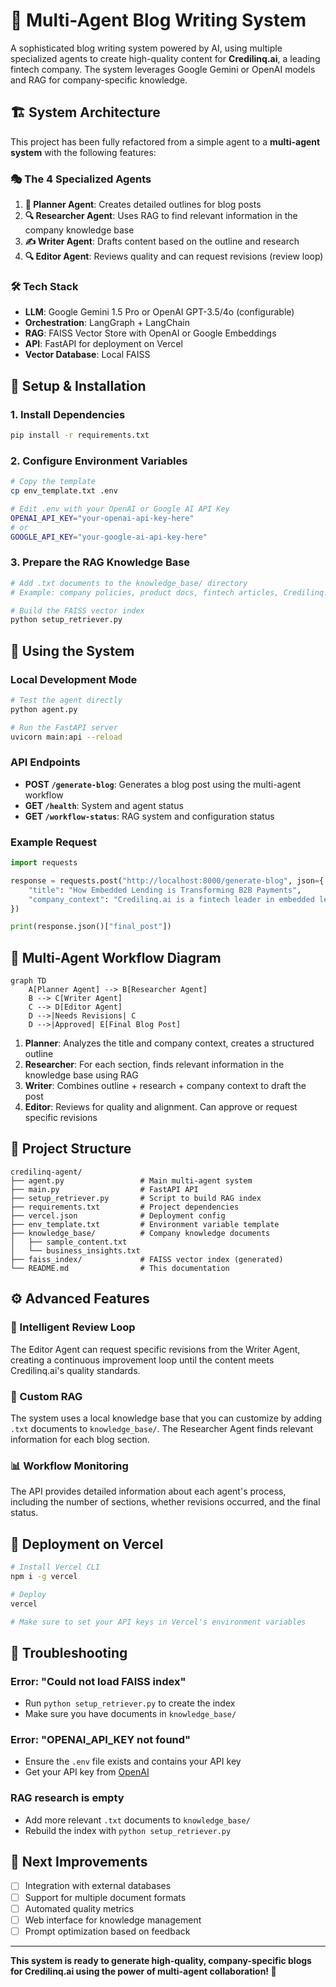 # 🤖 Multi-Agent Blog Writing System

A sophisticated blog writing system powered by AI, using multiple specialized agents to create high-quality content for **Credilinq.ai**, a leading fintech company. The system leverages Google Gemini or OpenAI models and RAG for company-specific knowledge.

## 🏗️ System Architecture

This project has been fully refactored from a simple agent to a **multi-agent system** with the following features:

### 🎭 The 4 Specialized Agents

1. **🎯 Planner Agent**: Creates detailed outlines for blog posts
2. **🔍 Researcher Agent**: Uses RAG to find relevant information in the company knowledge base
3. **✍️ Writer Agent**: Drafts content based on the outline and research
4. **🔍 Editor Agent**: Reviews quality and can request revisions (review loop)

### 🛠️ Tech Stack

- **LLM**: Google Gemini 1.5 Pro or OpenAI GPT-3.5/4o (configurable)
- **Orchestration**: LangGraph + LangChain
- **RAG**: FAISS Vector Store with OpenAI or Google Embeddings
- **API**: FastAPI for deployment on Vercel
- **Vector Database**: Local FAISS

## 🚀 Setup & Installation

### 1. Install Dependencies

```bash
pip install -r requirements.txt
```

### 2. Configure Environment Variables

```bash
# Copy the template
cp env_template.txt .env

# Edit .env with your OpenAI or Google AI API Key
OPENAI_API_KEY="your-openai-api-key-here"
# or
GOOGLE_API_KEY="your-google-ai-api-key-here"
```

### 3. Prepare the RAG Knowledge Base

```bash
# Add .txt documents to the knowledge_base/ directory
# Example: company policies, product docs, fintech articles, Credilinq.ai case studies

# Build the FAISS vector index
python setup_retriever.py
```

## 🎯 Using the System

### Local Development Mode

```bash
# Test the agent directly
python agent.py

# Run the FastAPI server
uvicorn main:api --reload
```

### API Endpoints

- **POST `/generate-blog`**: Generates a blog post using the multi-agent workflow
- **GET `/health`**: System and agent status
- **GET `/workflow-status`**: RAG system and configuration status

### Example Request

```python
import requests

response = requests.post("http://localhost:8000/generate-blog", json={
    "title": "How Embedded Lending is Transforming B2B Payments",
    "company_context": "Credilinq.ai is a fintech leader in embedded lending and B2B credit solutions across Southeast Asia."
})

print(response.json()["final_post"])
```

## 🔄 Multi-Agent Workflow Diagram

```mermaid
graph TD
    A[Planner Agent] --> B[Researcher Agent]
    B --> C[Writer Agent]
    C --> D[Editor Agent]
    D -->|Needs Revisions| C
    D -->|Approved| E[Final Blog Post]
```

1. **Planner**: Analyzes the title and company context, creates a structured outline
2. **Researcher**: For each section, finds relevant information in the knowledge base using RAG
3. **Writer**: Combines outline + research + company context to draft the post
4. **Editor**: Reviews for quality and alignment. Can approve or request specific revisions

## 📁 Project Structure

```
credilinq-agent/
├── agent.py                 # Main multi-agent system
├── main.py                  # FastAPI API
├── setup_retriever.py       # Script to build RAG index
├── requirements.txt         # Project dependencies
├── vercel.json              # Deployment config
├── env_template.txt         # Environment variable template
├── knowledge_base/          # Company knowledge documents
│   ├── sample_content.txt
│   └── business_insights.txt
├── faiss_index/             # FAISS vector index (generated)
└── README.md                # This documentation
```

## ⚙️ Advanced Features

### 🔄 Intelligent Review Loop
The Editor Agent can request specific revisions from the Writer Agent, creating a continuous improvement loop until the content meets Credilinq.ai's quality standards.

### 🧠 Custom RAG
The system uses a local knowledge base that you can customize by adding `.txt` documents to `knowledge_base/`. The Researcher Agent finds relevant information for each blog section.

### 📊 Workflow Monitoring
The API provides detailed information about each agent's process, including the number of sections, whether revisions occurred, and the final status.

## 🚀 Deployment on Vercel

```bash
# Install Vercel CLI
npm i -g vercel

# Deploy
vercel

# Make sure to set your API keys in Vercel's environment variables
```

## 🔧 Troubleshooting

### Error: "Could not load FAISS index"
- Run `python setup_retriever.py` to create the index
- Make sure you have documents in `knowledge_base/`

### Error: "OPENAI_API_KEY not found"
- Ensure the `.env` file exists and contains your API key
- Get your API key from [OpenAI](https://platform.openai.com/api-keys)

### RAG research is empty
- Add more relevant `.txt` documents to `knowledge_base/`
- Rebuild the index with `python setup_retriever.py`

## 🎯 Next Improvements

- [ ] Integration with external databases
- [ ] Support for multiple document formats
- [ ] Automated quality metrics
- [ ] Web interface for knowledge management
- [ ] Prompt optimization based on feedback

---

**This system is ready to generate high-quality, company-specific blogs for Credilinq.ai using the power of multi-agent collaboration! 🚀** 